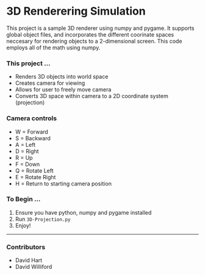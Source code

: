 # 3D Renderering Simulation
This project is a sample 3D renderer using numpy and pygame. It supports global object files, and incorporates the different coorinate spaces neccesary for rendering objects to a 2-dimensional screen. This code employs all of the math using numpy.

### This project ...
* Renders 3D objects into world space
* Creates camera for viewing 
* Allows for user to freely move camera
* Converts 3D space within camera to a 2D coordinate system (projection)

### Camera controls 
* W = Forward 
* S = Backward
* A = Left 
* D = Right
* R = Up
* F = Down 
* Q = Rotate Left
* E = Rotate Right 
* H = Return to starting camera position

### To Begin ...
1. Ensure you have python, numpy and pygame installed
2. Run `3D-Projection.py`
3. Enjoy!


-------------------------------------------

### Contributors 
* David Hart
* David Williford